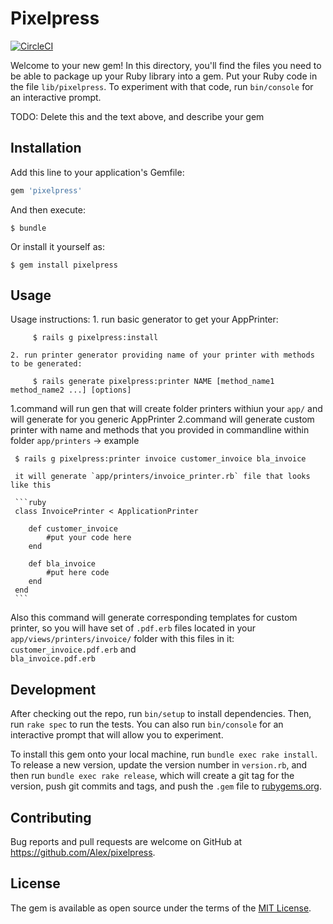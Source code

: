 # Pixelpress
[![CircleCI](https://circleci.com/gh/nerdgeschoss/pixelpress/tree/master.svg?style=svg)](https://circleci.com/gh/nerdgeschoss/pixelpress/tree/master)

Welcome to your new gem! In this directory, you'll find the files you need to be able to package up your Ruby library into a gem. Put your Ruby code in the file `lib/pixelpress`. To experiment with that code, run `bin/console` for an interactive prompt.

TODO: Delete this and the text above, and describe your gem

## Installation

Add this line to your application's Gemfile:

```ruby
gem 'pixelpress'
```

And then execute:

    $ bundle

Or install it yourself as:

    $ gem install pixelpress

## Usage

Usage instructions: 
	1. run basic generator to get your AppPrinter:

		 $ rails g pixelpress:install 

	2. run printer generator providing name of your printer with methods to be generated:

		 $ rails generate pixelpress:printer NAME [method_name1 method_name2 ...] [options]	 

1.command will run gen that will create folder printers withiun your `app/` and will generate for you generic AppPrinter
2.command will generate custom printer with name and methods that you provided in commandline within folder `app/printers` -> example 

	 $ rails g pixelpress:printer invoice customer_invoice bla_invoice 	

	 it will generate `app/printers/invoice_printer.rb` file that looks like this
  	
  	 ```ruby
  	 class InvoicePrinter < ApplicationPrinter

  	 	def customer_invoice
  	 		#put your code here
  	 	end

  	 	def bla_invoice
  	 		#put here code
  	 	end
  	 end
  	 ```

   Also this command will generate corresponding templates for custom printer, so you will have set of `.pdf.erb` files located in your `app/views/printers/invoice/` folder with this files in it: 
     `customer_invoice.pdf.erb`  and  
     `bla_invoice.pdf.erb`


## Development

After checking out the repo, run `bin/setup` to install dependencies. Then, run `rake spec` to run the tests. You can also run `bin/console` for an interactive prompt that will allow you to experiment.

To install this gem onto your local machine, run `bundle exec rake install`. To release a new version, update the version number in `version.rb`, and then run `bundle exec rake release`, which will create a git tag for the version, push git commits and tags, and push the `.gem` file to [rubygems.org](https://rubygems.org).

## Contributing

Bug reports and pull requests are welcome on GitHub at https://github.com/Alex/pixelpress.


## License

The gem is available as open source under the terms of the [MIT License](http://opensource.org/licenses/MIT).

